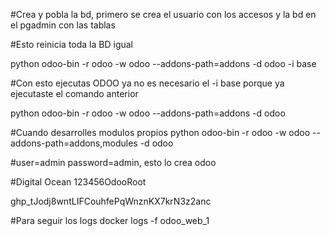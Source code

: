 
#Crea y pobla la bd, primero se crea el usuario con los accesos y la bd en el pgadmin con las tablas

#Esto reinicia toda la BD igual

python odoo-bin -r odoo -w odoo --addons-path=addons -d odoo -i base

#Con esto ejecutas ODOO ya no es necesario el -i base porque ya ejecutaste el comando anterior 

python odoo-bin -r odoo -w odoo --addons-path=addons -d odoo 

#Cuando desarrolles modulos propios
python odoo-bin -r odoo -w odoo --addons-path=addons,modules -d odoo 



#user=admin password=admin, esto lo crea odoo


#Digital Ocean
123456OdooRoot



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


#Para seguir los logs
docker logs -f odoo_web_1